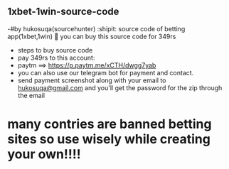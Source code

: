 ## 1xbet-1win-source-code
-#by hukosuqa(sourcehunter) :shipit:
source code of betting app(1xbet,1win) :space_invader:
you can buy this source code for 349rs

- steps to buy source code 
-  pay 349rs to this account:
- paytm ==> https://p.paytm.me/xCTH/dwgg7yab
- you can also use our telegram bot for payment and contact. 
- send payment screenshot along with your email to hukosuqa@gmail.com and you'll get the password for the zip through the email

# many contries are banned betting sites so use wisely while creating your own!!!!

